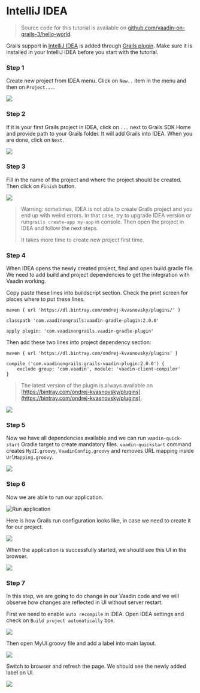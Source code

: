 # IntelliJ IDEA

> Source code for this tutorial is available on [github.com/vaadin-on-grails-3/hello-world](https://github.com/vaadin-on-grails-3/hello-world).

Grails support in [IntelliJ IDEA](http://www.jetbrains.com/idea) is added through [Grails plugin](http://www.jetbrains.com/idea/webhelp/grails.html). Make sure it is installed in your IntelliJ IDEA before you start with the tutorial.

### Step 1

Create new project from IDEA menu. Click on  `New..` item in the menu and then on `Project...`.

![](/assets/idea-1.0.png)

### Step 2

If it is your first Grails project in IDEA, click on `...` next to Grails SDK Home and provide path to your Grails folder. It will add Grails into IDEA. When you are done, click on `Next`.

![](/assets/idea-2.png)

### Step 3

Fill in the name of the project and where the project should be created. Then click on `Finish` button.

![](/assets/idea-3.png)

> Warning: sometimes, IDEA is not able to create Grails project and you end up with weird errors. In that case, try to upgrade IDEA version or run`grails create-app my-app`  in console. Then open the project in IDEA and follow the next steps.
>
> It takes more time to create new project first time.

### Step 4

When IDEA opens the newly created project, find and open build.gradle file. We need to add build and project dependencies to get the integration with Vaadin working.

Copy paste these lines into buildscript section. Check the print screen for places where to put these lines.

```
maven { url 'https://dl.bintray.com/ondrej-kvasnovsky/plugins/' }

classpath 'com.vaadinongrails:vaadin-gradle-plugin:2.0.0'

apply plugin: 'com.vaadinongrails.vaadin-gradle-plugin'
```

Then add these two lines into project dependency section:

```
maven { url 'https://dl.bintray.com/ondrej-kvasnovsky/plugins' }

compile ('com.vaadinongrails:grails-vaadin-plugin:2.0.0') {
    exclude group: 'com.vaadin', module: 'vaadin-client-compiler'
}
```

> The latest version of the plugin is always available on [https://bintray.com/ondrej-kvasnovsky/plugins](https://bintray.com/ondrej-kvasnovsky/plugins).

![](/assets/idea-4.png)

### Step 5

Now we have all dependencies available and we can run `vaadin-quick-start` Gradle target to create mandatory files. `vaadin-quickstart` command creates `MyUI.groovy`, `VaadinConfig.groovy` and removes URL mapping inside `UrlMapping.groovy`.

![](/assets/idea-5.png)

### Step 6

Now we are able to run our application.

![Run application](/assets/idea-7.png)

Here is how Grails run configuration looks like, in case we need to create it for our project. 

![](/assets/idea-8.png)

When the application is successfully started, we should see this UI in the browser. 

![](/assets/idea-10.png)

### Step 7

In this step, we are going to do change in our Vaadin code and we will observe how changes are reflected in UI without server restart. 

First we need to enable `auto recompile` in IDEA. Open IDEA settings and check on `Build project automatically` box. 

![](/assets/idea-6.png)

Then open MyUI.groovy file and add a label into main layout. 

![](/assets/idea-11.png)

Switch to browser and refresh the page. We should see the newly added label on UI.

![](/assets/idea-12.png)